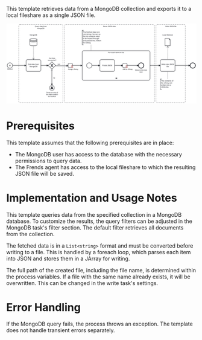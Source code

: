 This template retrieves data from a MongoDB collection and exports it to a local fileshare as a single JSON file.

![Template](assets/MongoDB_to_JSON_file_-_Export_data.svg)

# Prerequisites

This template assumes that the following prerequisites are in place:

- The MongoDB user has access to the database with the necessary permissions to query data.
- The Frends agent has access to the local fileshare to which the resulting JSON file will be saved.

# Implementation and Usage Notes

This template queries data from the specified collection in a MongoDB database. To customize the results, the query filters can be adjusted in the MongoDB task's filter section. The default filter retrieves all documents from the collection. 

The fetched data is in a `List<string>` format and must be converted before writing to a file. This is handled by a foreach loop, which parses each item into JSON and stores them in a JArray for writing.

The full path of the created file, including the file name, is determined within the process variables. If a file with the same name already exists, it will be overwritten. This can be changed in the write task's settings.

# Error Handling

If the MongoDB query fails, the process throws an exception. The template does not handle transient errors separately.
